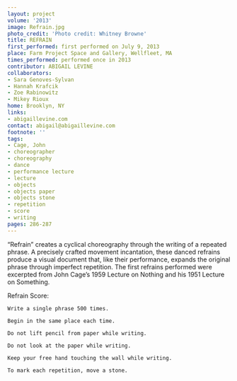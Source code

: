 ```yaml
---
layout: project
volume: '2013'
image: Refrain.jpg
photo_credit: 'Photo credit: Whitney Browne'
title: REFRAIN
first_performed: first performed on July 9, 2013
place: Farm Project Space and Gallery, Wellfleet, MA
times_performed: performed once in 2013
contributor: ABIGAIL LEVINE
collaborators:
- Sara Genoves-Sylvan
- Han­nah Kraf­cik
- Zoe Rabi­nowitz
- Mikey Rioux
home: Brooklyn, NY
links:
- abigaillevine.com
contact: abigail@abigaillevine.com
footnote: ''
tags:
- Cage, John
- choreographer
- choreography
- dance
- performance lecture
- lecture
- objects
- objects paper
- objects stone
- repetition
- score
- writing
pages: 286-287
---
```


“Refrain” cre­ates a cycli­cal chore­og­ra­phy through the writ­ing of a repeated phrase. A pre­cisely crafted move­ment incan­ta­tion, these danced refrains pro­duce a visual doc­u­ment that, like their per­for­mance, expands the orig­i­nal phrase through imper­fect rep­e­ti­tion. The first refrains performed were excerpted from John Cage’s 1959 Lec­ture on Noth­ing and his 1951 Lec­ture on Something.

Refrain Score:

	Write a single phrase 500 times.

	Begin in the same place each time.

	Do not lift pencil from paper while writing.

	Do not look at the paper while writing.

	Keep your free hand touching the wall while writing.

	To mark each repetition, move a stone.
